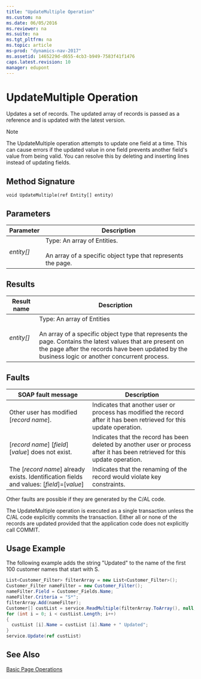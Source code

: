 ```yaml
---
title: "UpdateMultiple Operation"
ms.custom: na
ms.date: 06/05/2016
ms.reviewer: na
ms.suite: na
ms.tgt_pltfrm: na
ms.topic: article
ms-prod: "dynamics-nav-2017"
ms.assetid: 1465229d-d655-4cb3-b949-7583f41f1476
caps.latest.revision: 10
manager: edupont
---
```

# UpdateMultiple Operation
Updates a set of records. The updated array of records is passed as a reference and is updated with the latest version.  
  
> [!NOTE]  
>  The UpdateMultiple operation attempts to update one field at a time. This can cause errors if the updated value in one field prevents another field's value from being valid. You can resolve this by deleting and inserting lines instead of updating fields.  
  
## Method Signature  
 `void UpdateMultiple(ref Entity[] entity)`  
  
## Parameters  
  
|Parameter|Description|  
|---------------|-----------------|  
|*entity\[\]*|Type: An array of Entities.<br /><br /> An array of a specific object type that represents the page.|  
  
## Results  
  
|Result name|Description|  
|-----------------|-----------------|  
|*entity\[\]*|Type: An array of Entities<br /><br /> An array of a specific object type that represents the page. Contains the latest values that are present on the page after the records have been updated by the business logic or another concurrent process.|  
  
## Faults  
  
|SOAP fault message|Description|  
|------------------------|-----------------|  
|Other user has modified \[*record name*\].|Indicates that another user or process has modified the record after it has been retrieved for this update operation.|  
|\[*record name*\] \[*field*\] \[*value*\] does not exist.|Indicates that the record has been deleted by another user or process after it has been retrieved for this update operation.|  
|The \[*record name*\] already exists.  Identification fields and values: \[*field*\]\=\[*value*\]|Indicates that the renaming of the record would violate key constraints.|  
  
 Other faults are possible if they are generated by the C\/AL code.  
  
 The UpdateMultiple operation is executed as a single transaction unless the C\/AL code explicitly commits the transaction. Either all or none of the records are updated provided that the application code does not explicitly call COMMIT.  
  
## Usage Example  
 The following example adds the string "Updated" to the name of the first 100 customer names that start with S.  
  
```c#  
List<Customer_Filter> filterArray = new List<Customer_Filter>();  
Customer_Filter nameFilter = new Customer_Filter();  
nameFilter.Field = Customer_Fields.Name;  
nameFilter.Criteria = "S*";  
filterArray.Add(nameFilter);  
Customer[] custList = service.ReadMultiple(filterArray.ToArray(), null, 100);  
for (int i = 0; i < custList.Length; i++)  
{  
  custList [i].Name = custList [i].Name + " Updated";  
}  
service.Update(ref custList)   
```  
  
## See Also  
 [Basic Page Operations](Basic-Page-Operations.md)